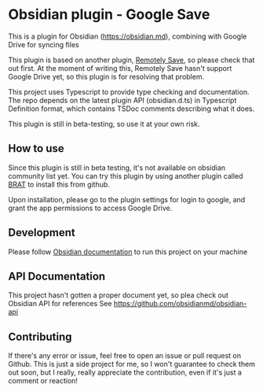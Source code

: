 # Obsidian plugin - Google Save

This is a plugin for Obsidian (https://obsidian.md), combining with Google Drive for syncing files

This plugin is based on another plugin, [Remotely Save](https://github.com/remotely-save/remotely-save), so please check that out first. At the moment of writing this, Remotely Save hasn't support Google Drive yet, so this plugin is for resolving that problem.

This project uses Typescript to provide type checking and documentation.
The repo depends on the latest plugin API (obsidian.d.ts) in Typescript Definition format, which contains TSDoc comments describing what it does.

This plugin is still in beta-testing, so use it at your own risk.

## How to use

Since this plugin is still in beta testing, it's not available on obsidian community list yet. You can try this plugin by using another plugin called [BRAT](https://github.com/TfTHacker/obsidian42-brat) to install this from github.

Upon installation, please go to the plugin settings for login to google, and grant the app permissions to access Google Drive.

## Development

Please follow [Obsidian documentation](https://docs.obsidian.md/Home) to run this project on your machine

## API Documentation

This project hasn't gotten a proper document yet, so plea check out Obsidian API for references
See https://github.com/obsidianmd/obsidian-api

## Contributing

If there's any error or issue, feel free to open an issue or pull request on Github. This is just a side project for me, so I won't guarantee to check them out soon, but I really, really appreciate the contribution, even if it's just a comment or reaction!
